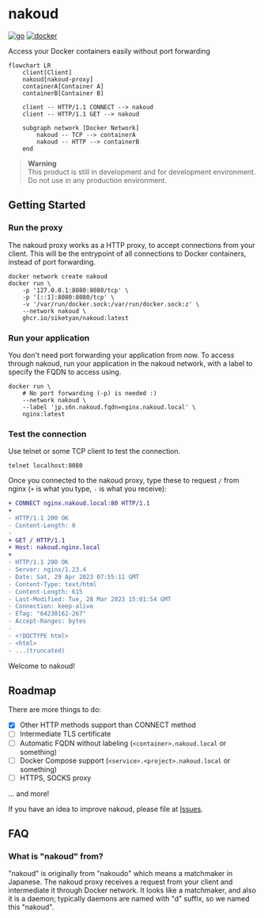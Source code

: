 # nakoud

[![go](https://github.com/siketyan/nakoud/actions/workflows/go.yaml/badge.svg)](https://github.com/siketyan/nakoud/actions/workflows/go.yaml)
[![docker](https://github.com/siketyan/nakoud/actions/workflows/docker.yaml/badge.svg)](https://github.com/siketyan/nakoud/actions/workflows/docker.yaml)

Access your Docker containers easily without port forwarding

```mermaid
flowchart LR
    client[Client]
    nakoud[nakoud-proxy]
    containerA[Container A]
    containerB[Container B]
    
    client -- HTTP/1.1 CONNECT --> nakoud
    client -- HTTP/1.1 GET --> nakoud
    
    subgraph network [Docker Network]
        nakoud -- TCP --> containerA
        nakoud -- HTTP --> containerB
    end
```

> **Warning**  
> This product is still in development and for development environment.
> Do not use in any production environment.

## Getting Started

### Run the proxy

The nakoud proxy works as a HTTP proxy, to accept connections from your client.
This will be the entrypoint of all connections to Docker containers, instead of port forwarding.

```shell
docker network create nakoud
docker run \
    -p '127.0.0.1:8080:8080/tcp' \
    -p '[::1]:8080:8080/tcp' \
    -v '/var/run/docker.sock:/var/run/docker.sock:z' \
    --network nakoud \
    ghcr.io/siketyan/nakoud:latest
```

### Run your application

You don't need port forwarding your application from now.
To access through nakoud, run your application in the nakoud network, with a label to specify the FQDN to access using.

```shell
docker run \
    # No port forwarding (-p) is needed :)
    --network nakoud \
    --label 'jp.s6n.nakoud.fqdn=nginx.nakoud.local' \
    nginx:latest
```

### Test the connection

Use telnet or some TCP client to test the connection.

```shell
telnet localhost:8080
```
Once you connected to the nakoud proxy, type these to request `/` from nginx (`+` is what you type, `-` is what you receive):

```diff
+ CONNECT nginx.nakoud.local:80 HTTP/1.1
+
- HTTP/1.1 200 OK
- Content-Length: 0
-
+ GET / HTTP/1.1
+ Host: nakoud.nginx.local
+
- HTTP/1.1 200 OK
- Server: nginx/1.23.4
- Date: Sat, 29 Apr 2023 07:55:11 GMT
- Content-Type: text/html
- Content-Length: 615
- Last-Modified: Tue, 28 Mar 2023 15:01:54 GMT
- Connection: keep-alive
- ETag: "64230162-267"
- Accept-Ranges: bytes
- 
- <!DOCTYPE html>
- <html>
- ...(truncated)
```

Welcome to nakoud!

## Roadmap

There are more things to do:

- [x] Other HTTP methods support than CONNECT method
- [ ] Intermediate TLS certificate
- [ ] Automatic FQDN without labeling (`<container>.nakoud.local` or something)
- [ ] Docker Compose support (`<service>.<project>.nakoud.local` or something)
- [ ] HTTPS, SOCKS proxy

... and more!

If you have an idea to improve nakoud, please file at [Issues](https://github.com/siketyan/nakoud/issues).

## FAQ

### What is "nakoud" from?

"nakoud" is originally from "nakoudo" which means a matchmaker in Japanese.
The nakoud proxy receives a request from your client and intermediate it through Docker network.
It looks like a matchmaker, and also it is a daemon; typically daemons are named with "d" suffix, so we named this "nakoud".
